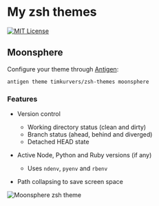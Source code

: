 # My zsh themes

[![MIT License](https://badgen.net/github/license/timkurvers/zsh-themes)](LICENSE.md)

## Moonsphere

Configure your theme through [Antigen]:

```shell
antigen theme timkurvers/zsh-themes moonsphere
```

### Features

- Version control
  - Working directory status (clean and dirty)
  - Branch status (ahead, behind and diverged)
  - Detached HEAD state

- Active Node, Python and Ruby versions (if any)
  - Uses `ndenv`, `pyenv` and `rbenv`

- Path collapsing to save screen space

![Moonsphere zsh theme](https://user-images.githubusercontent.com/378235/77068658-3d001980-69e7-11ea-82a1-3e6577be47f1.png)

[Antigen]: https://github.com/zsh-users/antigen
